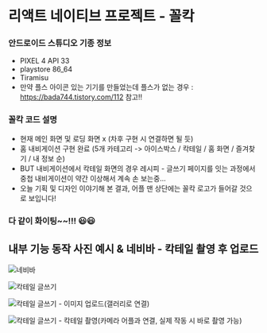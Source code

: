 # 리액트 네이티브 프로젝트 - 꼴칵 

### 안드로이드 스튜디오 기종 정보 
- PIXEL 4 API 33
- playstore 86_64
- Tiramisu
- 만약 플스 아이콘 있는 기기를 만들었는데 플스가 없는 경우 : https://bada744.tistory.com/112 참고!!

### 꼴칵 코드 설명
- 현재 메인 화면 및 로딩 화면 x (차후 구현 시 연결하면 될 듯)
- 홈 내비게이션 구현 완료 (5개 카테고리 -> 아이스박스 / 칵테일 / 홈 화면 / 즐겨찾기 / 내 정보 순)
- BUT 내비게이션에서 칵테일 화면의 경우 레시피 - 글쓰기 페이지를 잇는 과정에서 중첩 내비게이션이 약간 이상해서 계속 손 보는중...
- 오늘 기획 및 디자인 이야기해 본 결과, 어플 맨 상단에는 꼴칵 로고가 들어갈 것으로 보입니다!

### 다 같이 화이팅~~!!! 😃😃

  
내부 기능 동작 사진 예시 & 네비바 - 칵테일 촬영 후 업로드
------------
![네비바](https://user-images.githubusercontent.com/67001905/226188928-0675de4c-6503-4028-8b9e-8c06fee94e47.png)

![칵테일 글쓰기](https://user-images.githubusercontent.com/67001905/226188931-be132e5d-ae38-4d8f-810e-c6f493cd04d7.png)

![칵테일 글쓰기 - 이미지 업로드(갤러리로 연결)](https://user-images.githubusercontent.com/67001905/226188934-b0cafef5-b04d-4bd1-85ab-ba135bc8b315.png)

![칵테일 글쓰기 - 칵테일 촬영(카메라 어플과 연결, 실제 작동 시 바로 촬영 가능)](https://user-images.githubusercontent.com/67001905/226188937-0c7336c3-f94b-4aca-8f4c-016f5d750cd5.png)
